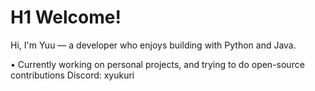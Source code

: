 # H1 **Welcome!**

Hi, I'm Yuu — a developer who enjoys building with Python and Java.

• Currently working on personal projects, and trying to do open-source contributions
Discord: xyukuri

